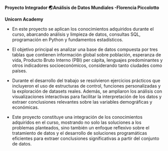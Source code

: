__Proyecto Integrador  🌏Análisis de Datos Mundiales -Florencia Piccolotto__

__Unicorn Academy__

* En este proyecto se aplican los conocimientos adquiridos durante el curso, abarcando análisis y limpieza de datos, consultas SQL, programación en Python y fundamentos estadísticos. 

* El objetivo principal es analizar una base de datos compuesta por tres tablas que contienen información global sobre población, esperanza de vida, Producto Bruto Interno (PBI) per cápita, lenguajes predominantes y otros indicadores socioeconómicos, considerando tanto ciudades como países.

* Durante el desarrollo del trabajo se resolvieron ejercicios prácticos que incluyeron el uso de estructuras de control, funciones personalizadas y la exploración de datasets reales. Además, se ampliaron los análisis con visualizaciones interactivas para facilitar la interpretación de los datos y extraer conclusiones relevantes sobre las variables demográficas y económicas.

* Este proyecto constituye una integración de los conocimientos adquiridos en el curso, mostrando no solo las soluciones a los problemas planteados, sino también un enfoque reflexivo sobre el tratamiento de datos y el desarrollo de soluciones programáticas eficientes para extraer conclusiones significativas a partir del conjunto de datos.
